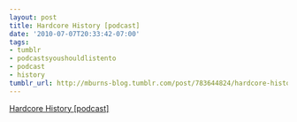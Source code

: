 ```yaml
---
layout: post
title: Hardcore History [podcast]
date: '2010-07-07T20:33:42-07:00'
tags:
- tumblr
- podcastsyoushouldlistento
- podcast
- history
tumblr_url: http://mburns-blog.tumblr.com/post/783644824/hardcore-history-podcast
---
```

<a href="http://www.dancarlin.com/disp.php/hh">Hardcore History [podcast]</a>

